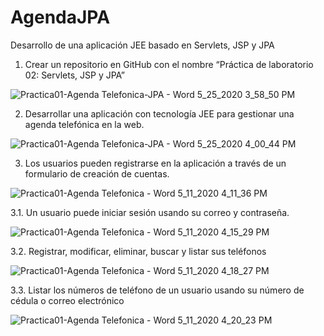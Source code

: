# AgendaJPA
Desarrollo de una aplicación JEE basado en Servlets, JSP y JPA

1.	Crear un repositorio en GitHub con el nombre “Práctica de laboratorio 02: Servlets, JSP y JPA”

![Practica01-Agenda Telefonica-JPA - Word 5_25_2020 3_58_50 PM](https://user-images.githubusercontent.com/46872883/82842858-c842d300-9ea0-11ea-949a-de79a964ef22.png)

2.	Desarrollar una aplicación con tecnología JEE para gestionar una agenda telefónica en la web.

![Practica01-Agenda Telefonica-JPA - Word 5_25_2020 4_00_44 PM](https://user-images.githubusercontent.com/46872883/82842929-fb856200-9ea0-11ea-94e9-d141d803a6ee.png)

3.	Los usuarios pueden registrarse en la aplicación a través de un formulario de creación de cuentas.

![Practica01-Agenda Telefonica - Word 5_11_2020 4_11_36 PM](https://user-images.githubusercontent.com/46872883/82842982-28d21000-9ea1-11ea-9561-b78954533d09.png)

3.1.	Un usuario puede iniciar sesión usando su correo y contraseña.

![Practica01-Agenda Telefonica - Word 5_11_2020 4_15_29 PM](https://user-images.githubusercontent.com/46872883/82843006-430bee00-9ea1-11ea-8a05-5e8920732694.png)

3.2. Registrar, modificar, eliminar, buscar y listar sus teléfonos

![Practica01-Agenda Telefonica - Word 5_11_2020 4_18_27 PM](https://user-images.githubusercontent.com/46872883/82843045-7d758b00-9ea1-11ea-81b3-91ea98d91ecf.png)

3.3.	Listar los números de teléfono de un usuario usando su número de cédula o correo electrónico

![Practica01-Agenda Telefonica - Word 5_11_2020 4_20_23 PM](https://user-images.githubusercontent.com/46872883/82843082-a564ee80-9ea1-11ea-9296-dbbb1f9a3b5b.png)

